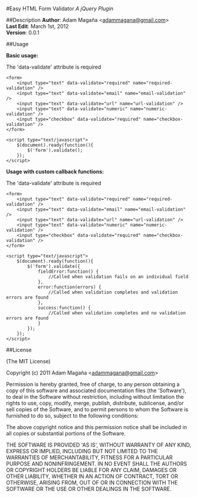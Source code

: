 #Easy HTML Form Validator
*A jQuery Plugin*

##Description
**Author**: Adam Magaña &lt;adammagana@gmail.com&gt;  
**Last Edit**: March 1st, 2012  
**Version**: 0.0.1

##Usage

**Basic usage:**

The 'data-validate' attribute is required

    <form>
        <input type="text" data-validate="required" name="required-validation" />
        <input type="text" data-validate="email" name="email-validation" />
        <input type="text" data-validate="url" name="url-validation" />
        <input type="text" data-validate="numeric" name="numeric-validation" />
        <input type="checkbox" data-validate="required" name="checkbox-validation" />
    </form>

    <script type="text/javascript">
        $(document).ready(function(){
            $('form').validate();
        });
    </script>

**Usage with custom callback functions:**

The 'data-validate' attribute is required

    <form>
        <input type="text" data-validate="required" name="required-validation" />
        <input type="text" data-validate="email" name="email-validation" />
        <input type="text" data-validate="url" name="url-validation" />
        <input type="text" data-validate="numeric" name="numeric-validation" />
        <input type="checkbox" data-validate="required" name="checkbox-validation" />
    </form>

    <script type="text/javascript">
        $(document).ready(function(){
            $('form').validate({
                fieldError:function() {
                    //Called when validation fails on an individual field
                },
                error:function(errors) {
                    //Called when validation completes and validation errors are found
                },
                success:function() {
                    //Called when validation completes and no validation errors are found
                }
            });
        });
    </script>

##License 

(The MIT License)

Copyright (c) 2011 Adam Magaña &lt;adammagana@gmail.com&gt;

Permission is hereby granted, free of charge, to any person obtaining
a copy of this software and associated documentation files (the
'Software'), to deal in the Software without restriction, including
without limitation the rights to use, copy, modify, merge, publish,
distribute, sublicense, and/or sell copies of the Software, and to
permit persons to whom the Software is furnished to do so, subject to
the following conditions:

The above copyright notice and this permission notice shall be
included in all copies or substantial portions of the Software.

THE SOFTWARE IS PROVIDED 'AS IS', WITHOUT WARRANTY OF ANY KIND,
EXPRESS OR IMPLIED, INCLUDING BUT NOT LIMITED TO THE WARRANTIES OF
MERCHANTABILITY, FITNESS FOR A PARTICULAR PURPOSE AND NONINFRINGEMENT.
IN NO EVENT SHALL THE AUTHORS OR COPYRIGHT HOLDERS BE LIABLE FOR ANY
CLAIM, DAMAGES OR OTHER LIABILITY, WHETHER IN AN ACTION OF CONTRACT,
TORT OR OTHERWISE, ARISING FROM, OUT OF OR IN CONNECTION WITH THE
SOFTWARE OR THE USE OR OTHER DEALINGS IN THE SOFTWARE.